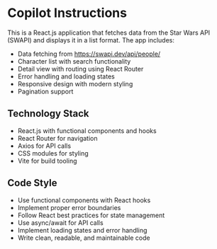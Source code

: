 # Copilot Instructions

<!-- Use this file to provide workspace-specific custom instructions to Copilot. For more details, visit https://code.visualstudio.com/docs/copilot/copilot-customization#_use-a-githubcopilotinstructionsmd-file -->

This is a React.js application that fetches data from the Star Wars API (SWAPI) and displays it in a list format. The app includes:

- Data fetching from https://swapi.dev/api/people/
- Character list with search functionality
- Detail view with routing using React Router
- Error handling and loading states
- Responsive design with modern styling
- Pagination support

## Technology Stack
- React.js with functional components and hooks
- React Router for navigation
- Axios for API calls
- CSS modules for styling
- Vite for build tooling

## Code Style
- Use functional components with React hooks
- Implement proper error boundaries
- Follow React best practices for state management
- Use async/await for API calls
- Implement loading states and error handling
- Write clean, readable, and maintainable code
